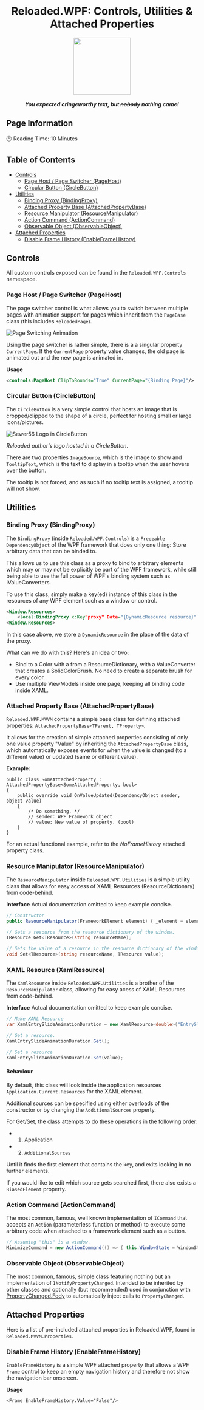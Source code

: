 <div align="center">
	<h1>Reloaded.WPF: Controls, Utilities & Attached Properties</h1>
	<img src="https://i.imgur.com/BjPn7rU.png" width="150" align="center" />
	<br/> <br/>
	<strong><i>You expected cringeworthy text, but <strike>nobody</strike> nothing came!</i></strong>
</div>

## Page Information

🕒  Reading Time: 10 Minutes

## Table of Contents
- [Controls](#controls)
  - [Page Host / Page Switcher (PageHost)](#page-host-page-switcher-pagehost)
  - [Circular Button (CircleButton)](#circular-button-circlebutton)
- [Utilities](#utilities)
  - [Binding Proxy (BindingProxy)](#binding-proxy-bindingproxy)
  - [Attached Property Base (AttachedPropertyBase)](#attached-property-base-attachedpropertybase)
  - [Resource Manipulator (ResourceManipulator)](#resource-manipulator-resourcemanipulator)
  - [Action Command (ActionCommand)](#action-command-actioncommand)
  - [Observable Object (ObservableObject)](#observable-object-observableobject)
- [Attached Properties](#attached-properties)
  - [Disable Frame History (EnableFrameHistory)](#disable-frame-history-enableframehistory)

## Controls

All custom controls exposed can be found in the `Reloaded.WPF.Controls` namespace. 

### Page Host / Page Switcher (PageHost)
The page switcher control is what allows you to switch between multiple pages with animation support for pages which inherit from the `PageBase` class (this includes `ReloadedPage`).

![Page Switching Animation](https://camo.githubusercontent.com/14685b8d5b5f1b43e35ff11547522052f09a4321/68747470733a2f2f692e696d6775722e636f6d2f4e42626e69426f2e676966)

Using the page switcher is rather simple, there is a a singular property `CurrentPage`. If the `CurrentPage` property value changes, the old page is animated out and the new page is animated in. 

**Usage**
```xml
<controls:PageHost ClipToBounds="True" CurrentPage="{Binding Page}"/>
```
### Circular Button (CircleButton)

The `CircleButton` is a very simple control that hosts an image that is cropped/clipped to the shape of a circle, perfect for hosting small or large icons/pictures.

![Sewer56 Logo in CircleButton](https://i.imgur.com/R0wtrcT.png)

*Reloaded author's logo hosted in a CircleButton*.

There are two properties `ImageSource`, which is the image to show and `TooltipText`, which is the text to display in a tooltip when the user hovers over the button.

The tooltip is not forced, and as such if no tooltip text is assigned, a tooltip will not show.

## Utilities

### Binding Proxy (BindingProxy)
The `BindingProxy` (inside `Reloaded.WPF.Controls`) is a `Freezable` `DependencyObject` of the WPF framework that does only one thing: Store arbitrary data that can be binded to.

This allows us to use this class as a proxy to bind to arbitrary elements which may or may not be explicitly be part of the WPF framework, while still being able to use the full power of WPF's binding system such as IValueConverters.

To use this class, simply make a key(ed) instance of this class in the resources of any WPF element
such as a window or control.

```xml
<Window.Resources>
	<local:BindingProxy x:Key"proxy" Data="{DynamicResource resource}" />
<Window.Resources>
```

In this case above, we store a `DynamicResource` in the place of the data of the proxy.

What can we do with this? Here's an idea or two:

- Bind to a Color with a from a ResourceDictionary, with a ValueConverter that creates a SolidColorBrush. No need to create a separate brush for every color.
- Use multiple ViewModels inside one page, keeping all binding code inside XAML.

### Attached Property Base (AttachedPropertyBase)

`Reloaded.WPF.MVVM` contains a simple base class for defining attached properties: `AttachedPropertyBase<TParent, TProperty>`.

It allows for the creation of simple attached properties consisting of only one value property "Value" by inheriting the `AttachedPropertyBase` class, which automatically exposes events for when the value is changed (to a different value) or updated (same or different value). 

**Example:**
```
public class SomeAttachedProperty : AttachedPropertyBase<SomeAttachedProperty, bool>
{
    public override void OnValueUpdated(DependencyObject sender, object value)
    {
	    /* Do something. */
	    // sender: WPF Framework object
	    // value: New value of property. (bool)
    }
}
```

For an actual functional example, refer to the *NoFrameHistory* attached property class.

### Resource Manipulator (ResourceManipulator)

The `ResourceManipulator` inside `Reloaded.WPF.Utilities` is a simple utility class that allows for easy access of XAML Resources (ResourceDictionary) from code-behind.

**Interface**
Actual documentation omitted to keep example concise.
```csharp
// Constructor
public ResourceManipulator(FrameworkElement element) { _element = element; }

// Gets a resource from the resource dictionary of the window.
TResource Get<TResource>(string resourceName);

// Sets the value of a resource in the resource dictionary of the window.
void Set<TResource>(string resourceName, TResource value);
```

### XAML Resource (XamlResource)
The `XamlResource` inside `Reloaded.WPF.Utilities` is a brother of the `ResourceManipulator` class, allowing for easy acess of XAML Resources from code-behind.

**Interface**
Actual documentation omitted to keep example concise.
```csharp
// Make XAML Resource
var XamlEntrySlideAnimationDuration = new XamlResource<double>("EntrySlideAnimationDuration");

// Get a resource.
XamlEntrySlideAnimationDuration.Get();

// Set a resource
XamlEntrySlideAnimationDuration.Set(value);
```

#### Behaviour
By default, this class will look inside the application resources `Application.Current.Resources` for the XAML element. 

Additional sources can be specified using either overloads of the constructor or by changing the `AdditionalSources` property.

For Get/Set, the class attempts to do these operations in the following order: 

- 1. Application
- 2. `AdditionalSources`

Until it finds the first element that contains the key, and exits looking in no further elements.

If you would like to edit which source gets searched first, there also exists a `BiasedElement` property.


### Action Command (ActionCommand)

The most common, famous, well known implementation of `ICommand` that accepts an `Action` (parameterless function or method) to execute some arbitrary code when attached to a framework element such as a button.

```csharp
// Assuming "this" is a window.
MinimizeCommand = new ActionCommand(() => { this.WindowState = WindowState.Minimized; });
```

### Observable Object (ObservableObject)

The most common, famous, simple class featuring nothing but an implementation of `INotifyPropertyChanged`.
Intended to be inherited by other classes and optionally (but recommended) used in conjunction with [PropertyChanged.Fody](https://github.com/Fody/PropertyChanged) to automatically inject calls to `PropertyChanged`.

## Attached Properties

Here is a list of pre-included attached properties in Reloaded.WPF, found in `Reloaded.MVVM.Properties`.

### Disable Frame History (EnableFrameHistory)

`EnableFrameHistory` is a simple WPF attached property that allows a WPF `Frame` control to keep an empty navigation history and therefore not show the navigation bar onscreen.

**Usage**
```
<Frame EnableFrameHistory.Value="False"/>
```
